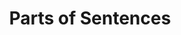 ---
title: "Parts of Sentences"

categories: ['']

tags: ['Parts', 'of', 'Sentences']

arwords: 'أجزاء الجمل'

arexps: []

enwords: ['Parts of Sentences']

enexps: []

arlexicons: 'ج'

enlexicons: 'P'

authors: ['Ruqayya Roshdy']

translators: ['']

citations: 'العربية والذكاء الاصطناعي'

sources: 'مركز الملك عبدالله بن عبدالعزيز الدولي لخدمة اللغة العربية'

word: "true"

slug: ""
---